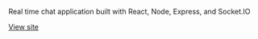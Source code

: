 Real time chat application built with React, Node, Express, and Socket.IO

[View site](https://sayhey.netlify.app)